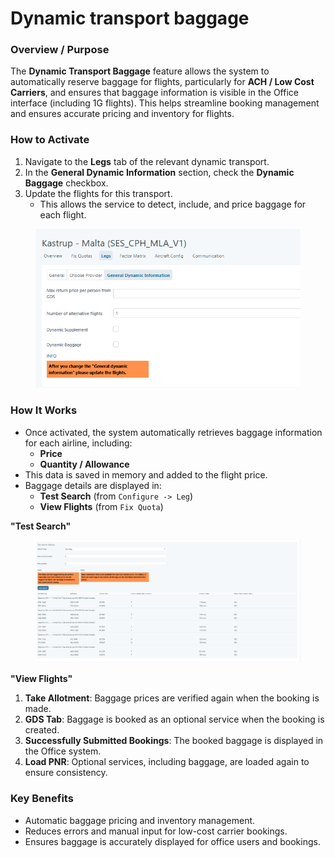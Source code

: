 # Dynamic transport baggage

### **Overview / Purpose**

The **Dynamic Transport Baggage** feature allows the system to automatically reserve baggage for flights, particularly for **ACH / Low Cost Carriers**, and ensures that baggage information is visible in the Office interface (including 1G flights). This helps streamline booking management and ensures accurate pricing and inventory for flights.

### **How to Activate**

1. Navigate to the **Legs** tab of the relevant dynamic transport.
2. In the **General Dynamic Information** section, check the **Dynamic Baggage** checkbox.
3. Update the flights for this transport.
   * This allows the service to detect, include, and price baggage for each flight.

<figure><img src="../.gitbook/assets/image (133).png" alt=""><figcaption></figcaption></figure>

### **How It Works**

* Once activated, the system automatically retrieves baggage information for each airline, including:
  * **Price**
  * **Quantity / Allowance**
* This data is saved in memory and added to the flight price.
* Baggage details are displayed in:
  * **Test Search** (from `Configure -> Leg`)
  * **View Flights** (from `Fix Quota`)

**"Test Search"**

<figure><img src="../.gitbook/assets/image (134).png" alt=""><figcaption></figcaption></figure>

**"View Flights"**

1. **Take Allotment**: Baggage prices are verified again when the booking is made.
2. **GDS Tab**: Baggage is booked as an optional service when the booking is created.
3. **Successfully Submitted Bookings**: The booked baggage is displayed in the Office system.
4. **Load PNR**: Optional services, including baggage, are loaded again to ensure consistency.

### **Key Benefits**

* Automatic baggage pricing and inventory management.
* Reduces errors and manual input for low-cost carrier bookings.
* Ensures baggage is accurately displayed for office users and bookings.
